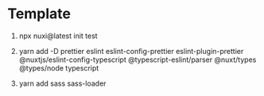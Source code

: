 # Template

1. npx nuxi@latest init test
2. yarn add -D prettier eslint eslint-config-prettier eslint-plugin-prettier @nuxtjs/eslint-config-typescript @typescript-eslint/parser @nuxt/types @types/node typescript

3. yarn add sass sass-loader
